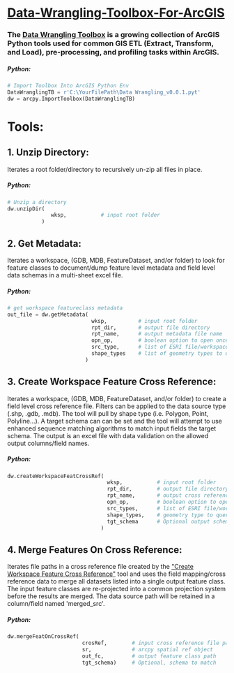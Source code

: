 # [Data-Wrangling-Toolbox-For-ArcGIS](https://github.com/GeoCodable/Data-Wrangling-Toolbox-For-ArcGIS)
### The [Data Wrangling Toolbox](https://github.com/GeoCodable/Data-Wrangling-Toolbox-For-ArcGIS) is a growing collection of ArcGIS Python tools used for common GIS ETL (Extract, Transform, and Load), pre-processing, and profiling tasks within ArcGIS.  

##### Python:
```python
# Import Toolbox Into ArcGIS Python Env
DataWranglingTB = r'C:\YourFilePath\Data Wrangling_v0.0.1.pyt'
dw = arcpy.ImportToolbox(DataWranglingTB)
```

# Tools:

## 1. Unzip Directory:
Iterates a root folder/directory to recursively un-zip all files in place.

##### Python:
```python
# Unzip a directory
dw.unzipDir( 
              wksp,           # input root folder
           )
```


## 2. Get Metadata:
Iterates a workspace, (GDB, MDB, FeatureDataset, and/or folder) to look for feature classes to document/dump feature level metadata and field level data schemas in a multi-sheet excel file.

##### Python:
```python
# get workspace featureclass metadata
out_file = dw.getMetadata(
                           wksp,          # input root folder
                           rpt_dir,       # output file directory
                           rpt_name,      # output metadata file name
                           opn_op,        # boolean option to open once complete
                           src_type,      # list of ESRI file/workspace types to include ['.shp', '.gdb', '.mdb']
                           shape_types    # list of geometry types to query ('Polygon', 'Polyline','Point', 'Multipoint', and 'MultiPatch')
                         )
```

## 3. Create Workspace Feature Cross Reference:
Iterates a workspace, (GDB, MDB, FeatureDataset, and/or folder) to create a field level cross reference file. Filters can be applied to the data source type (.shp, .gdb, .mdb).  The tool will pull by shape type (i.e. Polygon, Point, Polyline...).  A target schema can can be set and the tool will attempt to use enhanced sequence matching algorithms to match input fields the target schema.  The output is an excel file with data validation on the allowed output columns/field names.

##### Python:
```python
dw.createWorkspaceFeatCrossRef(
                                wksp,           # input root folder
                                rpt_dir,        # output file directory
                                rpt_name,       # output cross reference file name
                                opn_op,         # boolean option to open once complete
                                src_types,      # list of ESRI file/workspace types to include ['.shp', '.gdb', '.mdb']
                                shape_types,    # geometry type to query ('Polygon', 'Polyline','Point', 'Multipoint', or 'MultiPatch')
                                tgt_schema      # Optional output schema to map fields to (to_feild)
                              )
```

## 4. Merge Features On Cross Reference:
Iterates file paths in a cross reference file created by the ["Create Workspace Feature Cross Reference"](3-create-workspace-feature-cross-reference) tool and uses the field mapping/cross reference data to merge all datasets listed into a single output feature class.  The input feature classes are re-projected into a common projection system before the results are merged. The data source path will be retained in a column/field named 'merged_src'.           

##### Python:
```python
dw.mergeFeatOnCrossRef(
                        crosRef,        # input cross reference file path
                        sr,             # arcpy spatial ref object
                        out_fc,         # output feature class path
                        tgt_schema)     # Optional, schema to match
```
